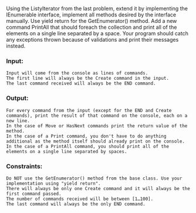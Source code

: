 Using the ListyIterator from the last problem, extend it by implementing the IEnumerable<T> interface, implement all methods desired by the interface manually. Use yield return for the GetEnumerator() method. Add a new command PrintAll that should foreach the collection and print all of the elements on a single line separated by a space. Your program should catch any exceptions thrown because of validations and print their messages instead.

### Input:

	Input will come from the console as lines of commands. 
	The first line will always be the Create command in the input. 
	The last command received will always be the END command.

### Output:

	For every command from the input (except for the END and Create commands), print the result of that command on the console, each on a new line. 
	In the case of Move or HasNext commands print the return value of the method.
	In the case of a Print command, you don't have to do anything additional as the method itself should already print on the console.
 	In the case of a PrintAll command, you should print all of the elements on a single line separated by spaces. 

### Constraints:
	
	Do NOT use the GetEnumerator() method from the base class. Use your implementation using "yield return".
	There will always be only one Create command and it will always be the first command passed.
	The number of commands received will be between [1…100].
	The last command will always be the only END command.
